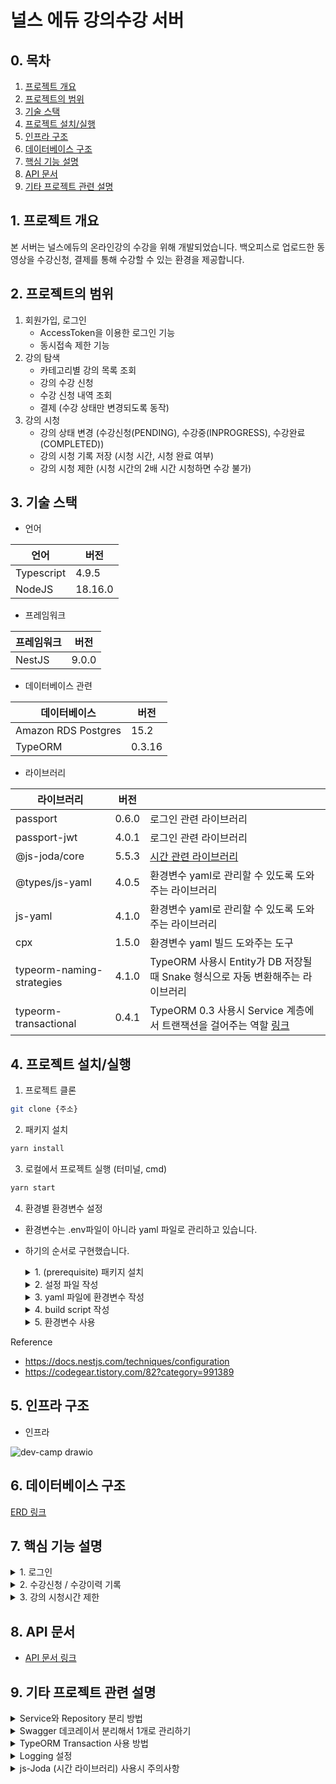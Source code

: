 # 널스 에듀 강의수강 서버

## 0. 목차

1. [프로젝트 개요](#1.-프로젝트-개요)
2. [프로젝트의 범위](#2.-프로젝트의-범위)
3. [기술 스택](#3.-기술-스택)
4. [프로젝트 설치/실행](#4.-프로젝트-설치/실행)
5. [인프라 구조](#5.-인프라-구조)
6. [데이터베이스 구조](#6.-데이터베이스-구조)
7. [핵심 기능 설명](#7.-핵심-기능-설명)
8. [API 문서](#8.-API-문서)
9. [기타 프로젝트 관련 설명](#9.-기타-프로젝트-관련-설명)

<a name="1.-프로젝트-개요"></a>
## 1. 프로젝트 개요
본 서버는 널스에듀의 온라인강의 수강을 위해 개발되었습니다.
백오피스로 업로드한 동영상을 수강신청, 결제를 통해 수강할 수 있는 환경을 제공합니다.

<a name="2.-프로젝트의-범위"></a>
## 2. 프로젝트의 범위

1. 회원가입, 로그인
    - AccessToken을 이용한 로그인 기능
    - 동시접속 제한 기능
2. 강의 탐색
    - 카테고리별 강의 목록 조회
    - 강의 수강 신청
    - 수강 신청 내역 조회
    - 결제 (수강 상태만 변경되도록 동작)
3. 강의 시청
    - 강의 상태 변경 (수강신청(PENDING), 수강중(INPROGRESS), 수강완료(COMPLETED))
    - 강의 시청 기록 저장 (시청 시간, 시청 완료 여부)
    - 강의 시청 제한 (시청 시간의 2배 시간 시청하면 수강 불가)

<a name="3.-기술-스택"></a>
## 3. 기술 스택

- 언어

| 언어         | 버전      |
|------------|---------|
| Typescript | 4.9.5   |
| NodeJS     | 18.16.0 |

- 프레임워크

| 프레임워크   | 버전    |
|---------|-------|
| NestJS  | 9.0.0 |

- 데이터베이스 관련

| 데이터베이스              | 버전     |
|---------------------|--------|
| Amazon RDS Postgres | 15.2   |
| TypeORM             | 0.3.16 |

- 라이브러리

| 라이브러리                     | 버전    |                                                                                                   |
|---------------------------|-------|---------------------------------------------------------------------------------------------------|
| passport                  | 0.6.0 | 로그인 관련 라이브러리                                                                                      |
| passport-jwt              | 4.0.1 | 로그인 관련 라이브러리                                                                                      |
| @js-joda/core             | 5.5.3 | [시간 관련 라이브러리](https://jojoldu.tistory.com/600)                                                    |
| @types/js-yaml            | 4.0.5 | 환경변수 yaml로 관리할 수 있도록 도와주는 라이브러리                                                                   |
| js-yaml                   | 4.1.0 | 환경변수 yaml로 관리할 수 있도록 도와주는 라이브러리                                                                   |
| cpx                       | 1.5.0 | 환경변수 yaml 빌드 도와주는 도구                                                                              |
| typeorm-naming-strategies | 4.1.0 | TypeORM 사용시 Entity가 DB 저장될때 Snake 형식으로 자동 변환해주는 라이브러리                                             |
| typeorm-transactional     | 0.4.1 | TypeORM 0.3 사용시 Service 계층에서 트랜잭션을 걸어주는 역할 [링크](https://github.com/Aliheym/typeorm-transactional) |

<a name="4.-프로젝트-설치/실행"></a>
## 4. 프로젝트 설치/실행

1. 프로젝트 클론

```bash
git clone {주소}
```

2. 패키지 설치

```bash
yarn install
```

3. 로컬에서 프로젝트 실행 (터미널, cmd)

```bash
yarn start
```

4. 환경별 환경변수 설정
- 환경변수는 .env파일이 아니라 yaml 파일로 관리하고 있습니다.
- 하기의 순서로 구현했습니다.

    <details>
    <summary> 1. (prerequisite) 패키지 설치</summary>

    ```shell
    $ yarn add @nestjs/config
    $ yarn add js-yaml
    $ yarn add @types/js-yaml --dev
    $ yarn add cpx # 파일 copy 도구
    ```
    </details>

    <details>
    <summary> 2. 설정 파일 작성 </summary>

    - config 설정 ./config/configuration.ts에 위치
        - 환경변수는 process.env.ENV로 관리
        - 환경변수는 local, test, prod로 구분

    ```typescript
    import { readFileSync } from 'fs';
    import * as yaml from 'js-yaml';
    import { join } from 'path';
    
    const env = process.env.ENV || 'local'; // 로컬, 운영, 개발 등 환경변수 분기 부분 
    const YAML_CONFIG_FILENAME = `config.${env}.yaml`;
    
    export default () => {
      return yaml.load(
        readFileSync(join(__dirname, YAML_CONFIG_FILENAME), 'utf8'),
      ) as Record<string, any>;
    };
    ```
    </details>

    <details>
    <summary> 3. yaml 파일에 환경변수 작성 </summary>

    - yaml 파일은 ./config/config.{env}.yaml에 위치
    - 아래의 예시는 config.local.yaml 파일
    ```yaml
    env: local
    
    service:
      name: 'nurseedu-backend'
    
    http:
      host: 'localhost'
    port: 3000
    
    jwt: # 토큰 관련 설정
    accessToken:
      secret: 'devcamp'
    expiresIn: '14d'
    
    db: # DB 관련 설정
    postgres:
      type: 'postgres'
    host: 'host'
    port: 5432
    databaseName: 'postgres'
    username: 'postgres'
    password: 'nurseedu'
    schema: 'nurse_edu'
    synchronize: false # DB 스키마 자동 동기화 옵션 (프로덕션에서는 절때로 false)
    logging: true # SQL 로깅 옵션
    connectTimeout: 30000 # 30s connection timeout
    queryTimeout: 10000 # 10s query timeout
    ```
    </details>

    <details>
    <summary> 4. build script 작성 </summary>

    - package.json
    ```json
    // dist 디렉토리에 yaml 파일 복사 명령
    "copy-files": "cpx \"config/*.yaml\" dist/config/",
    "prebuild": "rimraf dist",
    "build": "yarn run copy-files && nest build",
    "format": "prettier --write \"src/**/*.ts\" \"test/**/*.ts\"",
    "start": "yarn run copy-files && nest start",
    "start:dev": "yarn run copy-files && nest start --watch",
    
    ```
    - nest-cli.json
        - nest bulld 시 dist 디렉토리 삭제, 생성이 자동입니다.
        - cpx를 사용해서 yaml 파일을 복사했는데 dist 디렉토리를 삭제하고 생성하며 파일이 사라지는 문제가 있었습니다.
        - 아래 옵션을 false로 입력하고  `"prebuild": "rimraf dist",` 스크립트로 dist를 수동 삭제하도록 설정했습니다.
    ```json
    "compilerOptions": {
      "deleteOutDir": false
    }
    ```
    </details>

    <details>
    <summary> 5. 환경변수 사용 </summary>

    - 프로젝트 내에서 yaml에 작성한 변수가 필요할때 아래와 같이 사용하면 됩니다.
    ```typescript
    const {
      http: { port },
    } = configuration();
    ```
    </details>

Reference

- https://docs.nestjs.com/techniques/configuration
- https://codegear.tistory.com/82?category=991389

<a name="5.-인프라-구조"></a>
## 5. 인프라 구조

- 인프라

![dev-camp drawio](https://github.com/DevCamp-TeamSparta/nurseedu-backend/assets/90877864/86789148-c1f0-4d53-b7f1-92712554a226)

<a name="6.-데이터베이스-구조"></a>
## 6. 데이터베이스 구조

[ERD 링크](https://www.erdcloud.com/d/QBZzQTTZMpkwLd2ku)

<a name="7.-핵심-기능-설명"></a>
## 7. 핵심 기능 설명

<details>
<summary>1. 로그인</summary>

- 토큰 정책
  - 로그인 시 AccessToken 발급, 유효기간 14일
  - 토큰 payload
     ```json
     {
         "userId": "devcamp3",
         "email": "devcamp3@naver.com",
         "jti": "dafbd39f-fe6d-48b5-8661-88230f3803d3",
         "iat": 1684892118,
         "exp": 1686101718
      }
    ```
  >로그인
  <br>

  ![image](https://github.com/DevCamp-TeamSparta/nurseedu-backend/assets/109774037/6b68e36f-523c-41c0-ae03-9348359bf26f)

    <br>

- 다른 브라우저, 기기에서 중복 로그인 시 403에러 발생
- 로그인 시 새로운 JTI가 발급되며, 기존의 토큰은 무효화 됩니다.

   <br>  

</details>

<details>
<summary>2. 수강신청 / 수강이력 기록</summary>

- 용어 설명

| DB 테이블명             | 용도                                                                        |
|------------------|---------------------------------------------------------------------------|
| enrolled         | 수강증입니다. 수강 시작일, 강의 만료일, 강의 상태(결제, 수강중, 수강완료, 만료 등등)을 기록합니다.               |
| course           | 수강할 강의 입니다.                                                               |
| lecure           | 수강할 강의 목차의 데이터 (동영상 link, 동영상 제목 ...)                                     |
| enrolled_lecture | 동영상 시청 이력을 기록하기 위한 메타 테이블 (ex. 시청날짜, 시청 시간, 시청 제한)                        |


+ 수강 신청 내역에서 볼 수 있는 상태 [PENDING]
    + 수강신청하면 course와 1:1 관계인 enrolled 테이블 생성합니다.
    + enrolled의 상태는 PENDING으로 생성합니다. (결제가 이루어지면 INPROGRESS 상태로 변하고 수강할 수 있습니다.)
    + 수강신청 시 course의 자식테이블인 lecture 하나하나에 enrolled_lecture 테이블에 생성합니다.

+ 내 강의실에서 볼 수 있는 상태 [INPROGRESS, COMPLETED]
    + 결제 (enrolled 상태가 PENDING -> INPROGESS로 변경) 강의실에서 수강할 수 있는 상태가 됩니다.
    + 수강 진행 (동영상을 마지막 10초까지 다 수강하면 enrolled_lecture의 is_done이 true로 변경, enrolled의 progress_rate가 백분율로 업데이트)
    + 수강 완료 (enrolled의 progress_rate가 100%가 되면 enrolled 상태가 INPROGRESS -> COMPLETED 변경)

</details>

<details>
<summary>3. 강의 시청시간 제한</summary>

- 강의 playtime의 2배까지 시청 가능

>강의 시청시간 제한
<br>

- 강의 시청은 강의의 playtime(초 단위) 2배로 제한합니다.
- 프론트에서 동영상을 재생하면 1분에 한번씩 서버에 요청을 보내서 DB에 시청 시간(total_seen_time / 초 단위)을 기록합니다. (enrolled_lecture 테이블 / total_seen_time)
- 고객이 동영상을 배속으로 시청하면 배속 만큼 곱셈하여 1분 마다 초 DB에 기록합니다. (ex, 1분 만큼 2배속으로 시청 -> 120초가 enrolled_lecture / total_seen_time에 저장)
- <img width="571" alt="스크린샷 2023-05-25 오전 10 49 03" src="https://github.com/DevCamp-TeamSparta/nurseedu-backend/assets/90877864/c05274bf-3fa5-427a-bdd6-202871f21bfa">
- total_seen_time의 시간이 playtime의 2배를 초과하면 can_watch를 false로 변경합니다.
- 강의 시청시간이 playtime의 2배를 초과하면 서버에서는 409에러를 발생시킵니다.
- 프론트에서는 can_watch를 기준으로 강의 시청을 제한합니다.
- (참고) current_seen_time은 1분짜리 동영상에서 몇초까지 봤다를 표현하기 위해 기록합니다. (enrolled_lecture 테이블 / current_seen_time)

</details>


<a name="8.-API-문서"></a>
##  8. API 문서

- [API 문서 링크](https://api.teamsparta-nurseedue.shop/api-docs#/)


<a name="9.-기타-프로젝트-관련-설명"></a>
## 9. 기타 프로젝트 관련 설명

<details>
<summary>Service와 Repository 분리 방법</summary>

- 코드 가독성을 위해서 Service, Repository를 분리하는 것이 장기적으로 좋습니다.
- TypeORM 0.3.x 이하의 버전에서는 아래의 데코레이터로 Repository를 분리해서 사용했지만, 0.3.x 이후로 해당 데코레이터가 depreciated 되었습니다.

```typescript
@EntityRepository(Entity)
```
- 같은 기능을 하는 CustomDecorator를 만들어서 Repository를 분리했습니다.
- [구현 코드](https://github.com/DevCamp-TeamSparta/nurseedu-backend/commit/15a5ac79e2ea89097a937ce7d9470e976baf1a0f#diff-66a9bdeef87e2c27802e288bbf0c2c0830bd7b2bb21920725e5299beaf2c824a)
- [참고 링크](https://blog.naver.com/pjt3591oo/222927333364)

</details>

<details>
<summary>Swagger 데코레이서 분리해서 1개로 관리하기</summary>

- Swagger 데코레이터를 분리해서 관리하면 가독성이 좋아집니다.
- 각 도메인 폴더에 있는..Decorator.ts를 살펴보면 데코레이터를 변수가 있습니다.
- 해당 변수로 다중의 스웨서 데코레이터를 한번에 선언해 사용할 수 있습니다.

```typescript
// Swagger 데코레이터 모음
export const getAllCourseList = () => {
  return applyDecorators(
    ApiOperation({ summary: '강의 코스 목록 조회(전체)' }),
    ApiOkResponse({
      status: 200,
      description: '강의 코스 목록 조회 성공',
      type: [AllCourseListResDto],
    }),
    ApiNotFoundResponse({
      status: 404,
      description: '강의 코스 목록이 존재하지 않습니다.',
      schema: {
        example: {
          statusCode: 404,
          message: '강의 코스 목록이 존재하지 않습니다.',
          error: 'Not Found',
        },
      },
    }),
  );
};

// 컨트롤러
@ApiTags('COURSE')
@Get(':courseId')
@getCourseDetail() // Swagger 변수
async getCourseDetail(
  @Param('courseId') courseId: number,
): Promise<CourseDetailResDto> {
  return await this.courseService.getCourseDetail(courseId);
}
```

</details>

<details>
<summary>TypeORM Transaction 사용 방법</summary>

- Service Layer에서 Transaction을 걸어야 하는 경우를 위해서 라이브러리를 추가했습니다.
- NestJS의 QueryRunner나 EntityManager를 사용해서 Transaction을 걸 수 있지만, 해당 라이브러리를 사용하면 더 가독성 있게 트랜잭션을 사용할 수 있습니다.
- [typeorm-transactional](https://github.com/Aliheym/typeorm-transactional)
- [참고하면 좋은 글](https://www.timegambit.com/blog/solve/handle-transaction)

</details>

<details>
<summary>Logging 설정</summary>

- 미들웨어를 이용한 로깅 설정
    - 개발 편의를 위해서 모든 요청의 대한 log를 심었습니다.
        - 400 에러는 WARN으로
        - 500 에러는 ERROR로 남겼습니다.
    - ![스크린샷 2023-05-24 오후 5 40 50](https://github.com/DevCamp-TeamSparta/nurseedu-backend/assets/90877864/f8488b5c-cfa4-4614-a175-0649ecc8364e)
    - 개발 편의를 위해서 쿼리의 속도 log를 심었습니다.
    - ![스크린샷 2023-05-24 오후 5 38 56](https://github.com/DevCamp-TeamSparta/nurseedu-backend/assets/90877864/3edd5d0d-f421-4f77-8a7c-986b69c1834c)
    - [코드](https://github.com/DevCamp-TeamSparta/nurseedu-backend/commit/6e93be978d0bd10ceddfe9d30925122d9d4f4124)
    - [참고](https://docs.nestjs.com/middleware)

- TypeORM을 이용한 Logging 설정
    - src/database/DatabaseLogger.ts 파일에 Logging format 설정
    - src/app.module.ts 파일에 DatabaseLogger를 사용하도록 설정
    - [참고](https://docs.nestjs.com/recipes/terminus#logging)

```typescript
@Module({
imports: [
TypeOrmModule.forRootAsync({
  useFactory() {
    return {
    synchronize: postgres.synchronize, // Entity 자동으로 DB 동기화 할지 설정
    logger: new DatabaseLogger(), // TypeORM Logger 설정
    namingStrategy: new ConstraintSnakeNamingStrategy(), // TypeORM Entity의 Column명을 snake_case로 변경
    ssl: {
      rejectUnauthorized: false,
    },
    connectTimeoutMS: postgres.connectTimeout, // DB Connection timeout
    extra: {
      statement_timeout: postgres.queryTimeout, // DB query timeout
    },
  };
},
... 생략
export class AppModule {};
```

</details>

<details>
<summary>js-Joda (시간 라이브러리) 사용시 주의사항</summary>

- JS Date().now 를 사용하면 Zone이 적용이 되지 않아서 실시간을 반영하지 못하는 문제가 있었습니다.
- js-joda 라이브러리를 사용하여 해결 [참고](https://jojoldu.tistory.com/600)
- common/util/util-time에 관련 기능을 구현했습니다.
    - LocalDataTimeTransformer.ts : Entity <-> DB 통신할때 Date <-> LocalDateTime 변환 역할
        - ```typescript
        @Column({
          type: 'timestamp',
          transformer: new LocalDateTimeTransformer(), // 엔티티에 선언 필수 
          nullable: false,
          name: 'updated_at',
        })
        updatedAt: LocalDateTime;
      ```
    - DateTimeUtil.ts : LocalDateTime <-> String, Date 변환 유틸 함수 모음
- 주의사항
    - createQueryBuiler에 LocalDataTime 사용시 Data로 변환이 필요합니다.
        - ClassSerializerInterceptor + Dto 변환시 LocalDataTime을 toString으로 변경해야합니다. 본 프로젝트에서는 ClassSerializerInterceptor를 사용하고 있지 않습니다.

</details>
